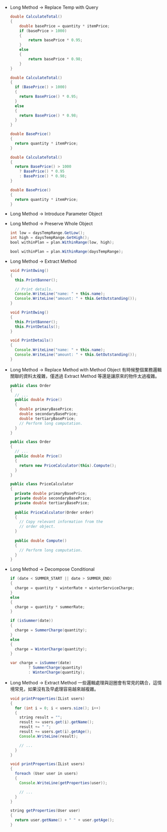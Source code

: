 * Long Method -> Replace Temp with Query
  ```java
  double CalculateTotal() 
  {
      double basePrice = quantity * itemPrice;
      if (basePrice > 1000)
      {
          return basePrice * 0.95;
      }
      else
      {
          return basePrice * 0.98;
      }
  }
  ```

  ```java
  double CalculateTotal()
  {
    if (BasePrice() > 1000)
    {
      return BasePrice() * 0.95;
    }
    else
    {
      return BasePrice() * 0.98;
    }
  }
  
  double BasePrice()
  {
    return quantity * itemPrice;
  }
  ```

  ```java
  double CalculateTotal()
  {
    return BasePrice() > 1000
      ? BasePrice() * 0.95
      : BasePrice() * 0.98;
  }
  
  double BasePrice()
  {
    return quantity * itemPrice;
  }
  ```
* Long Method -> Introduce Parameter Object
* Long Method -> Preserve Whole Object
  ```java
  int low = daysTempRange.GetLow();
  int high = daysTempRange.GetHigh();
  bool withinPlan = plan.WithinRange(low, high);
  ```
  ```java
  bool withinPlan = plan.WithinRange(daysTempRange);
  ```
* Long Method -> Extract Method

  ```java
  void PrintOwing()
  {
    this.PrintBanner();

    // Print details.
    Console.WriteLine("name: " + this.name);
    Console.WriteLine("amount: " + this.GetOutstanding());
  }
  ```
  ```java
  void PrintOwing()
  {
    this.PrintBanner();
    this.PrintDetails();
  }

  void PrintDetails()
  {
    Console.WriteLine("name: " + this.name);
    Console.WriteLine("amount: " + this.GetOutstanding());
  }
  ```

* Long Method -> Replace Method with Method Object
  有時候整個業務邏輯關聯的資料太複雜，僅透過 Extract Method 等還是讓原來的物件太過複雜。
  ```java
  public class Order
  {
    // ...
    public double Price()
    {
      double primaryBasePrice;
      double secondaryBasePrice;
      double tertiaryBasePrice;
      // Perform long computation.
    }
  }
  ```

  ```java
  public class Order 
  {
    // ...
    public double Price() 
    {
      return new PriceCalculator(this).Compute();
    }
  }

  public class PriceCalculator 
  {
    private double primaryBasePrice;
    private double secondaryBasePrice;
    private double tertiaryBasePrice;
    
    public PriceCalculator(Order order) 
    {
      // Copy relevant information from the
      // order object.
    }
    
    public double Compute() 
    {
      // Perform long computation.
    }
  }
  ```

* Long Method -> Decompose Conditional
  ```java
  if (date < SUMMER_START || date > SUMMER_END) 
  {
    charge = quantity * winterRate + winterServiceCharge;
  }
  else 
  {
    charge = quantity * summerRate;
  }
  ```
  ```java
  if (isSummer(date))
  {
    charge = SummerCharge(quantity);
  }
  else 
  {
    charge = WinterCharge(quantity);
  }
  ```
  ```java
  var charge = isSummer(date)
          ? SummerCharge(quantity)
          : WinterCharge(quantity);
  ```
* Long Method -> Extract Method
  一些邏輯處理與迴圈會有常見的耦合，這情境常見，如果沒有及早處理容易越來越複雜。
  ```java
  void printProperties(IList users)
  {
    for (int i = 0; i < users.size(); i++)
    {
      string result = "";
      result += users.get(i).getName();
      result += " ";
      result += users.get(i).getAge();
      Console.WriteLine(result);

      // ...
    }
  }
  ```

  ```java
  void printProperties(IList users)
  {
    foreach (User user in users)
    {
      Console.WriteLine(getProperties(user));

      // ...
    }
  }
  
  string getProperties(User user)  
  {
    return user.getName() + " " + user.getAge();
  }
  ```
